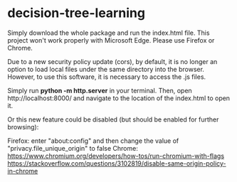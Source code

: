 # decision-tree-learning

Simply download the whole package and run the index.html file.
This project won't work properly with Microsoft Edge. 
Please use Firefox or Chrome.

Due to a new security policy update (cors), by default, it is no longer an option to
load local files under the same directory into the browser. However, to use this software,
it is necessary to access the .js files.

Simply run 
**python -m http.server**
in your terminal.
Then, open http://localhost:8000/ and navigate to the location of the index.html to open it.

Or this new feature could be disabled (but should be enabled for further browsing):

Firefox: enter "about:config" and then change the value of "privacy.file_unique_origin" to false
Chrome: https://www.chromium.org/developers/how-tos/run-chromium-with-flags  
        https://stackoverflow.com/questions/3102819/disable-same-origin-policy-in-chrome

